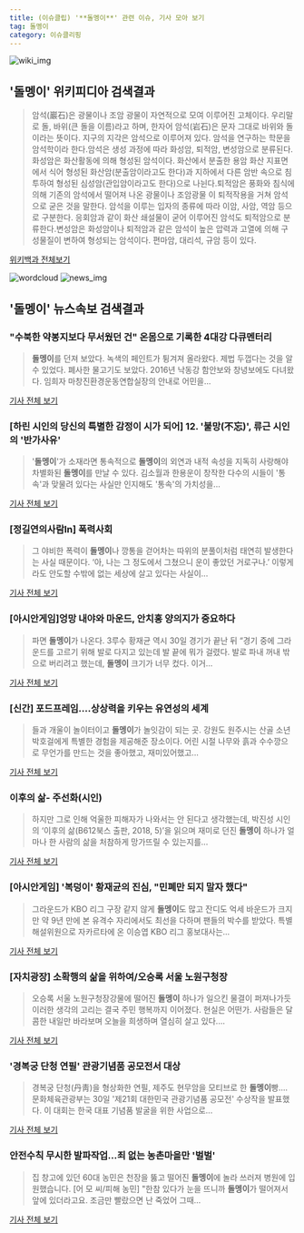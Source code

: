 ```yaml
---
title: (이슈클립) '**돌멩이**' 관련 이슈, 기사 모아 보기
tag: 돌멩이
category: 이슈클리핑
---
```

![wiki_img](https://user-images.githubusercontent.com/42597476/44503234-41136a80-a6d0-11e8-9071-6fc6418eafe4.png)
## **'**돌멩이**'** 위키피디아 검색결과
>암석(巖石)은 광물이나 조암 광물이 자연적으로 모여 이루어진 고체이다. 우리말로 돌, 바위(큰 돌을 이름)라고 하며, 한자어 암석(岩石)은 문자 그대로 바위와 돌이라는 뜻이다. 지구의 지각은 암석으로 이루어져 있다. 암석을 연구하는 학문을 암석학이라 한다.암석은 생성 과정에 따라 화성암, 퇴적암, 변성암으로 분류된다.화성암은 화산활동에 의해 형성된 암석이다. 화산에서 분출한 용암 화산 지표면에서 식어 형성된 화산암(분출암이라고도 한다)과 지하에서 다른 암반 속으로 침투하여 형성된 심성암(관입암이라고도 한다)으로 나뉜다.퇴적암은 풍화와 침식에 의해 기존의 암석에서 떨어져 나온 광물이나 조암광물 이 퇴적작용을 거쳐 암석으로 굳은 것을 말한다. 암석을 이루는 입자의 종류에 따라 이암, 사암, 역암 등으로 구분한다. 응회암과 같이 화산 쇄설물이 굳어 이루어진 암석도 퇴적암으로 분류한다.변성암은 화성암이나 퇴적암과 같은 암석이 높은 압력과 고열에 의해 구성물질이 변하여 형성되는 암석이다. 편마암, 대리석, 규암 등이 있다.

<a href="https://ko.wikipedia.org/wiki/돌멩이" target="_blank">위키백과 전체보기</a>

![wordcloud](https://s3.ap-northeast-2.amazonaws.com/lyrics101-wordcloud/2018-09-02-1535866331.png)
![news_img](https://user-images.githubusercontent.com/42597476/44507050-1206f400-a6e4-11e8-8d98-7ffbfebb353f.png)
## **'**돌멩이**'** 뉴스속보 검색결과
### "수북한 약봉지보다 무서웠던 건" 온몸으로 기록한 4대강 다큐멘터리

>**돌멩이**를 던져 보았다. 녹색의 페인트가 튕겨져 올라왔다. 제법 두껍다는 것을 알 수 있었다. 폐사한 물고기도 보았다. 2016년 낙동강 함안보와 창녕보에도 다녀왔다. 임희자 마창진환경운동연합실장의 안내로 어민을...

<a href="http://www.ohmynews.com/NWS_Web/View/at_pg.aspx?CNTN_CD=A0002467450&CMPT_CD=P0010&utm_source=naver&utm_medium=newsearch&utm_campaign=naver_news" target="_blank">기사 전체 보기</a>

### [하린 시인의 당신의 특별한 감정이 시가 되어] 12. '불망(不忘)', 류근 시인의 '반가사유'

>'**돌멩이**'가 소재라면 통속적으로 **돌멩이**의 외연과 내적 속성을 지독히 사랑해야 차별화된 **돌멩이**를 만날 수 있다. 김소월과 한용운이 창작한 다수의 시들이 '통속'과 맞물려 있다는 사실만 인지해도 '통속'의 가치성을...

<a href="http://www.news-paper.co.kr/news/articleView.html?idxno=30557" target="_blank">기사 전체 보기</a>

### [정길연의사람In] 폭력사회

>그 야비한 폭력이 **돌멩이**나 깡통을 걷어차는 따위의 분풀이처럼 태연히 발생한다는 사실 때문이다. ‘아, 나는 그 정도에서 그쳤으니 운이 좋았던 거로구나.’ 이렇게라도 안도할 수밖에 없는 세상에 살고 있다는 사실이...

<a href="http://www.segye.com/content/html/2018/08/31/20180831004452.html?OutUrl=naver" target="_blank">기사 전체 보기</a>

### [아시안게임]엉망 내야와 마운드, 안치홍 양의지가 중요하다

>파면 **돌멩이**가 나온다. 3루수 황재균 역시 30일 경기가 끝난 뒤 “경기 중에 그라운드를 고르기 위해 발로 다지고 있는데 발 끝에 뭐가 걸렸다. 발로 파내 꺼내 밖으로 버리려고 했는데, **돌멩이** 크기가 너무 컸다. 이거...

<a href="http://news.khan.co.kr/kh_news/khan_art_view.html?artid=201808311356001&code=980901" target="_blank">기사 전체 보기</a>

### [신간] 포드프레임....상상력을 키우는 유연성의 세계

>들과 개울이 놀이터이고 **돌멩이**가 놀잇감이 되는 곳. 강원도 원주시는 산골 소년 박호걸에게 특별한 경험을 제공해준 장소이다. 어린 시절 나무와 흙과 수수깡으로 무언가를 만드는 것을 좋아했고, 재미있어했고...

<a href="http://www.futurekorea.co.kr/news/articleView.html?idxno=110101" target="_blank">기사 전체 보기</a>

### 이후의 삶- 주선화(시인)

>하지만 그로 인해 억울한 피해자가 나와서는 안 된다고 생각했는데, 박진성 시인의 ‘이후의 삶(B612북스 출판, 2018, 5)’을 읽으며 재미로 던진 **돌멩이** 하나가 얼마나 한 사람의 삶을 처참하게 망가뜨릴 수 있는지를...

<a href="http://www.knnews.co.kr/news/articleView.php?idxno=1260321" target="_blank">기사 전체 보기</a>

### [아시안게임] '복덩이' 황재균의 진심, "민폐만 되지 말자 했다"

>그라운드가 KBO 리그 구장 같지 않게 **돌멩이**도 많고 잔디도 억세 바운드가 크지만 약 9년 만에 본 유격수 자리에서도 최선을 다하며 팬들의 박수를 받았다. 특별 해설위원으로 자카르타에 온 이승엽 KBO 리그 홍보대사는...

<a href="http://www.spotvnews.co.kr/?mod=news&act=articleView&idxno=234129" target="_blank">기사 전체 보기</a>

### [자치광장] 소확행의 삶을 위하여/오승록 서울 노원구청장

>오승록 서울 노원구청장강물에 떨어진 **돌멩이** 하나가 일으킨 물결이 퍼져나가듯 이러한 생각의 고리는 결국 주민 행복까지 이어졌다. 현실은 어떤가. 사람들은 달콤한 내일만 바라보며 오늘을 희생하며 열심히 살고 있다....

<a href="http://www.seoul.co.kr/news/newsView.php?id=20180831029003&wlog_tag3=naver" target="_blank">기사 전체 보기</a>

### '경복궁 단청 연필' 관광기념품 공모전서 대상

>경복궁 단청(丹靑)을 형상화한 연필, 제주도 현무암을 모티브로 한 **돌멩이**빵…. 문화체육관광부는 30일 '제21회 대한민국 관광기념품 공모전' 수상작을 발표했다. 이 대회는 한국 대표 기념품 발굴을 위한 사업으로...

<a href="http://news.chosun.com/site/data/html_dir/2018/08/31/2018083100149.html?utm_source=naver&utm_medium=original&utm_campaign=news" target="_blank">기사 전체 보기</a>

### 안전수칙 무시한 발파작업…죄 없는 농촌마을만 '벌벌'

>집 창고에 있던 60대 농민은 천장을 뚫고 떨어진 **돌멩이**에 놀라 쓰러져 병원에 입원했습니다. [어 모 씨/피해 농민] "한참 있다가 눈을 뜨니까 **돌멩이**가 떨어져서 앞에 있더라고요. 조금만 빨랐으면 난 죽었어 그때...

<a href="http://imnews.imbc.com/replay/2018/nwdesk/article/4795287_22663.html" target="_blank">기사 전체 보기</a>


